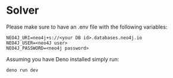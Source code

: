 # Solver

Please make sure to have an .env file with the following variables:

```
NEO4J_URI=neo4j+s://<your DB id>.databases.neo4j.io
NEO4J_USER=<neo4J user>
NEO4J_PASSWORD=<neo4j password>
```

Assuming you have Deno installed simply run:

```bash
deno run dev
```
